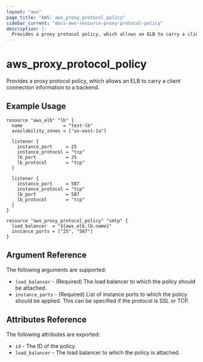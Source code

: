 ```yaml
---
layout: "aws"
page_title: "AWS: aws_proxy_protocol_policy"
sidebar_current: "docs-aws-resource-proxy-protocol-policy"
description: |-
  Provides a proxy protocol policy, which allows an ELB to carry a client connection information to a backend.
---
```


# aws_proxy_protocol_policy

Provides a proxy protocol policy, which allows an ELB to carry a client connection information to a backend.

## Example Usage

```hcl
resource "aws_elb" "lb" {
  name               = "test-lb"
  availability_zones = ["us-east-1a"]

  listener {
    instance_port     = 25
    instance_protocol = "tcp"
    lb_port           = 25
    lb_protocol       = "tcp"
  }

  listener {
    instance_port     = 587
    instance_protocol = "tcp"
    lb_port           = 587
    lb_protocol       = "tcp"
  }
}

resource "aws_proxy_protocol_policy" "smtp" {
  load_balancer  = "${aws_elb.lb.name}"
  instance_ports = ["25", "587"]
}
```

## Argument Reference

The following arguments are supported:

* `load_balancer` - (Required) The load balancer to which the policy
  should be attached.
* `instance_ports` - (Required) List of instance ports to which the policy
  should be applied. This can be specified if the protocol is SSL or TCP.

## Attributes Reference

The following attributes are exported:

* `id` - The ID of the policy.
* `load_balancer` - The load balancer to which the policy is attached.
